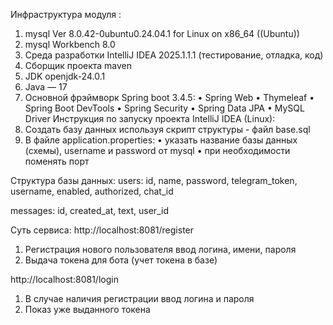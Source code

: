 Инфраструктура модуля :
1. mysql  Ver 8.0.42-0ubuntu0.24.04.1 for Linux on x86_64 ((Ubuntu))
2. mysql Workbench 8.0
3. Среда разработки IntelliJ IDEA 2025.1.1.1 (тестирование, отладка, код)
4. Сборщик проекта maven
5. JDK openjdk-24.0.1
6. Java — 17
7. Основной фрэймворк Spring boot 3.4.5:
    • Spring Web
    • Thymeleaf
    • Spring Boot DevTools
    • Spring Security
    • Spring Data JPA
    • MySQL Driver
Инструкция по запуску проекта IntelliJ IDEA (Linux):
1. Создать базу данных используя скрипт структуры - файл base.sql 
2. В файле application.properties:
    • указать название базы данных (схемы), username и password от mysql
    • при необходимости поменять порт
   
   
Структура базы данных:
users:
id, name, password, telegram_token, username, enabled, authorized, chat_id

messages:
id, created_at, text, user_id


Суть сервиса:
http://localhost:8081/register
1. Регистрация нового пользователя ввод логина, имени, пароля
2. Выдача токена для бота (учет токена в базе)

http://localhost:8081/login
1. В случае наличия регистрации ввод логина и пароля
2. Показ уже выданного токена

